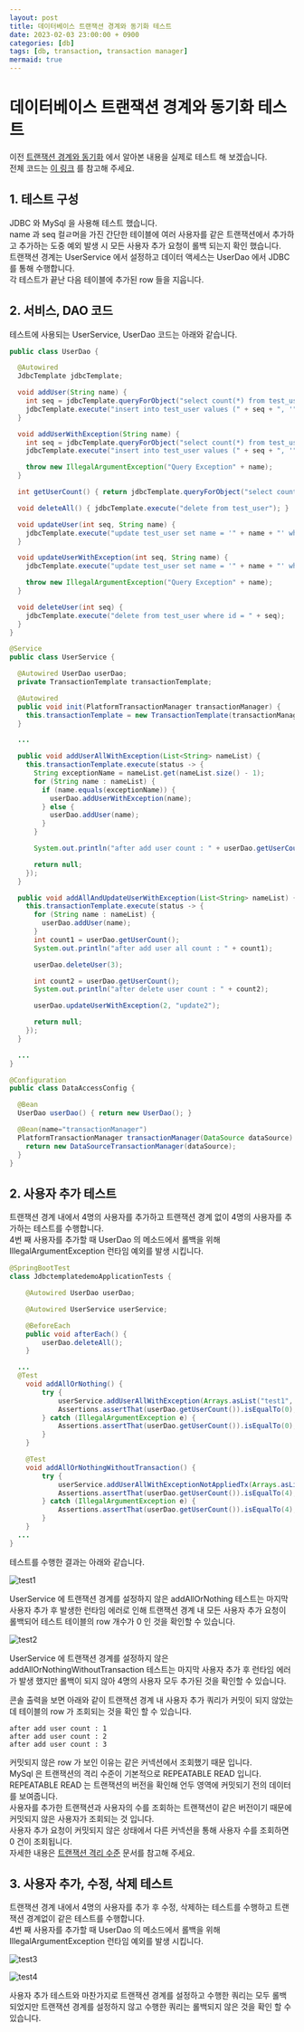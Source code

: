 ```yaml
---
layout: post
title: 데이터베이스 트랜잭션 경계와 동기화 테스트
date: 2023-02-03 23:00:00 + 0900
categories: [db]
tags: [db, transaction, transaction manager]
mermaid: true
---
```

# 데이터베이스 트랜잭션 경계와 동기화 테스트

이전 [트랜잭션 경계와 동기화](https://5-sh.github.io/db/2023/02/03/transaction-synchronize.html) 에서 알아본 내용을 실제로 테스트 해 보겠습니다.    
전체 코드는 [이 링크](https://github.com/5-SH/jdbcTemplate-tx-sync-demo) 를 참고해 주세요.

## 1. 테스트 구성
JDBC 와 MySql 을 사용해 테스트 했습니다.   
name 과 seq 컬ㄹ머을 가진 간단한 테이블에 여러 사용자를 같은 트랜잭션에서 추가하고 추가하는 도중 예외 발생 시 모든 사용자 추가 요청이 롤백 되는지 확인 했습니다.   
트랜잭션 경계는 UserService 에서 설정하고 데이터 액세스는 UserDao 에서 JDBC 를 통해 수행합니다.   
각 테스트가 끝난 다음 테이블에 추가된 row 들을 지웁니다.   

## 2. 서비스, DAO 코드
테스트에 사용되는 UserService, UserDao 코드는 아래와 같습니다.   

```java
public class UserDao {

  @Autowired
  JdbcTemplate jdbcTemplate;

  void addUser(String name) {
    int seq = jdbcTemplate.queryForObject("select count(*) from test_user", Integer.class) + 1;
    jdbcTemplate.execute("insert into test_user values (" + seq + ", '" + name + "')");
  }

  void addUserWithException(String name) {
    int seq = jdbcTemplate.queryForObject("select count(*) from test_user", Integer.class) + 1;
    jdbcTemplate.execute("insert into test_user values (" + seq + ", '" + name + "')");

    throw new IllegalArgumentException("Query Exception" + name);
  }

  int getUserCount() { return jdbcTemplate.queryForObject("select count(*) from test_user", Integer.class); }

  void deleteAll() { jdbcTemplate.execute("delete from test_user"); }

  void updateUser(int seq, String name) {
    jdbcTemplate.execute("update test_user set name = '" + name + "' where id = " + seq);
  }

  void updateUserWithException(int seq, String name) {
    jdbcTemplate.execute("update test_user set name = '" + name + "' where id = " + seq);

    throw new IllegalArgumentException("Query Exception" + name);
  }

  void deleteUser(int seq) {
    jdbcTemplate.execute("delete from test_user where id = " + seq);
  }
}

@Service
public class UserService {

  @Autowired UserDao userDao;
  private TransactionTemplate transactionTemplate;

  @Autowired
  public void init(PlatformTransactionManager transactionManager) {
    this.transactionTemplate = new TransactionTemplate(transactionManager);
  }

  ...

  public void addUserAllWithException(List<String> nameList) {
    this.transactionTemplate.execute(status -> {
      String exceptionName = nameList.get(nameList.size() - 1);
      for (String name : nameList) {
        if (name.equals(exceptionName)) {
          userDao.addUserWithException(name);
        } else {
          userDao.addUser(name);
        }
      }

      System.out.println("after add user count : " + userDao.getUserCount());

      return null;
    });
  }

  public void addAllAndUpdateUserWithException(List<String> nameList) {
    this.transactionTemplate.execute(status -> {
      for (String name : nameList) {
        userDao.addUser(name);
      }
      int count1 = userDao.getUserCount();
      System.out.println("after add user all count : " + count1);

      userDao.deleteUser(3);

      int count2 = userDao.getUserCount();
      System.out.println("after delete user count : " + count2);

      userDao.updateUserWithException(2, "update2");

      return null;
    });
  }

  ...
}

@Configuration
public class DataAccessConfig {

  @Bean
  UserDao userDao() { return new UserDao(); }

  @Bean(name="transactionManager")
  PlatformTransactionManager transactionManager(DataSource dataSource) {
    return new DataSourceTransactionManager(dataSource);
  }
}
```

## 2. 사용자 추가 테스트
트랜잭션 경계 내에서 4명의 사용자를 추가하고 트랜잭션 경계 없이 4명의 사용자를 추가하는 테스트를 수행합니다.   
4번 째 사용자를 추가할 때 UserDao 의 메소드에서 롤백을 위해 IllegalArgumentException 런타임 예외를 발생 시킵니다.   

```java
@SpringBootTest
class JdbctemplatedemoApplicationTests {

	@Autowired UserDao userDao;

	@Autowired UserService userService;

	@BeforeEach
	public void afterEach() {
		userDao.deleteAll();
	} 

  ...
  @Test
	void addAllOrNothing() {
		try {
			userService.addUserAllWithException(Arrays.asList("test1", "test2", "test3", "test4"));
			Assertions.assertThat(userDao.getUserCount()).isEqualTo(0);
		} catch (IllegalArgumentException e) {
			Assertions.assertThat(userDao.getUserCount()).isEqualTo(0);
		}
	}

	@Test
	void addAllOrNothingWithoutTransaction() {
		try {
			userService.addUserAllWithExceptionNotAppliedTx(Arrays.asList("test1", "test2", "test3", "test4"));
			Assertions.assertThat(userDao.getUserCount()).isEqualTo(4);
		} catch (IllegalArgumentException e) {
			Assertions.assertThat(userDao.getUserCount()).isEqualTo(4);
		}
	}
  ...
}
```

테스트를 수행한 결과는 아래와 같습니다.   

![test1](https://user-images.githubusercontent.com/13375810/217811825-9e51dca6-1c9c-4b64-8607-92be10b1401e.png)   

UserService 에 트랜잭션 경계를 설정하지 않은 addAllOrNothing 테스트는 마지막 사용자 추가 후 발생한 런타임 에러로 인해 트랜잭션 경계 내 모든 사용자 추가 요청이 롤백되어 테스트 테이블의 row 개수가 0 인 것을 확인할 수 있습니다.   

![test2](https://user-images.githubusercontent.com/13375810/217812104-0e3e8892-c7ae-49b4-8538-ce3903b6af89.png)   

UserService 에 트랜잭션 경계를 설정하지 않은 addAllOrNothingWithoutTransaction 테스트는 마지막 사용자 추가 후 런타임 에러가 발생 했지만 롤백이 되지 않아 4명의 사용자 모두 추가된 것을 확인할 수 있습니다.   

콘솔 출력을 보면 아래와 같이 트랜잭션 경계 내 사용자 추가 쿼리가 커밋이 되지 않았는데 테이블의 row 가 조회되는 것을 확인 할 수 있습니다.   

```
after add user count : 1
after add user count : 2
after add user count : 3
```

커밋되지 않은 row 가 보인 이유는 같은 커넥션에서 조회했기 때문 입니다.   
MySql 은 트랜잭션의 격리 수준이 기본적으로 REPEATABLE READ 입니다. REPEATABLE READ 는 트랜잭션의 버전을 확인해 언두 영역에 커밋되기 전의 데이터를 보여줍니다.   
사용자를 추가한 트랜잭션과 사용자의 수를 조회하는 트랜잭션이 같은 버전이기 때문에 커밋되지 않은 사용자가 조회되는 것 입니다.   
사용자 추가 요청이 커밋되지 않은 상태에서 다른 커넥션을 통해 사용자 수를 조회하면 0 건이 조회됩니다.   
자세한 내용은 [트랜잭션 격리 수준](https://5-sh.github.io/db/2022/08/06/DB-transaction-isolation-level.html) 문서를 참고해 주세요.    

## 3. 사용자 추가, 수정, 삭제 테스트
트랜잭션 경계 내에서 4명의 사용자를 추가 후 수정, 삭제하는 테스트를 수행하고 트랜잭션 경계없이 같은 테스트를 수행합니다.    
4번 째 사용자를 추가할 때 UserDao 의 메소드에서 롤백을 위해 IllegalArgumentException 런타임 예외를 발생 시킵니다.   

![test3](https://user-images.githubusercontent.com/13375810/217813665-235cbe2b-8f6d-479e-8ef5-7b19bc94c77b.png)   

![test4](https://user-images.githubusercontent.com/13375810/217813710-6aedf9c2-fcd9-4d3a-817d-dd8aa9a82fda.png)

사용자 추가 테스트와 마찬가지로 트랜잭션 경계를 설정하고 수행한 쿼리는 모두 롤백 되었지만 트랜잭션 경계를 설정하지 않고 수행한 쿼리는 롤백되지 않은 것을 확인 할 수 있습니다.   
